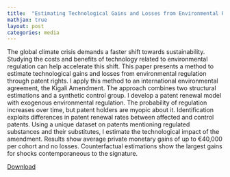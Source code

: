 ```yaml
---
title:  "Estimating Technological Gains and Losses from Environmental Regulation (UPDATED)"
mathjax: true
layout: post
categories: media
---
```

The global climate crisis demands a faster shift towards sustainability. Studying the costs and benefits of technology related to environmental regulation can help accelerate this shift. This paper presents a method to estimate technological gains and losses from environmental regulation through patent rights. I apply this method to an international environmental agreement, the Kigali Amendment. The approach combines two structural estimations and a synthetic control group. I develop a patent renewal model with exogenous environmental regulation. The probability of regulation increases over time, but patent holders are myopic about it. Identification exploits differences in patent renewal rates between affected and control patents. Using a unique dataset on patents mentioning regulated substances and their substitutes, I estimate the technological impact of the amendment. Results show average private monetary gains of up to €40,000 per cohort and no losses. Counterfactual estimations show the largest gains for shocks contemporaneous to the signature.

[Download](https://www.dropbox.com/s/qc3sbz3uxfa5cum/Roger.pdf?dl=0)
